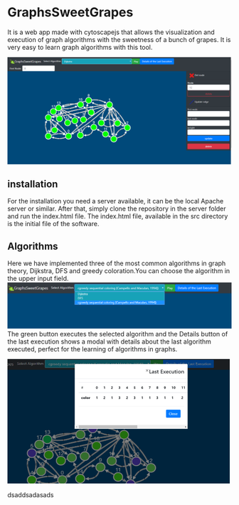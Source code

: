 # GraphsSweetGrapes

It is a web app made with cytoscapejs that allows the visualization and execution of graph algorithms with the sweetness of a bunch of grapes. It is very easy to learn graph algorithms with this tool. 

<img src="https://github.com/SergioNoivak/GraphsSweetGrapes/blob/master/img/f1.PNG"/>



## installation

For the installation you need a server available, it can be the local Apache server or similar. After that, simply clone the repository in the server folder and run the index.html file. The index.html file, available in the src directory is the initial file of the software.


## Algorithms

Here we have implemented three of the most common algorithms in graph theory, Dijkstra, DFS and greedy coloration.You can choose the algorithm in the upper input field.
<img src="https://github.com/SergioNoivak/GraphsSweetGrapes/blob/master/img/f4.png"/>
The green button executes the selected algorithm and the Details button of the last execution shows a modal with details about the last algorithm executed, perfect for the learning of algorithms in graphs.

<img width= "500px" height= "280px" src="https://github.com/SergioNoivak/GraphsSweetGrapes/blob/master/img/f5.PNG"/>

dsaddsadasads
